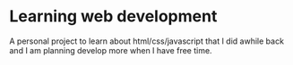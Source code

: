 # Learning web development
A personal project to learn about html/css/javascript that I did awhile back and I am planning develop more when I have free time.
